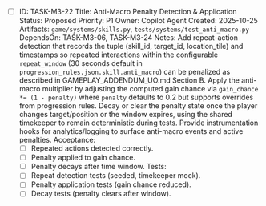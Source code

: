 - [ ] ID: TASK-M3-22
  Title: Anti-Macro Penalty Detection & Application
  Status: Proposed
  Priority: P1
  Owner: Copilot Agent
  Created: 2025-10-25
  Artifacts: `game/systems/skills.py`, `tests/systems/test_anti_macro.py`
  DependsOn: TASK-M3-06, TASK-M3-24
  Notes:
  Add repeat-action detection that records the tuple (skill_id, target_id, location_tile) and timestamps so repeated interactions within the configurable `repeat_window` (30 seconds default in `progression_rules.json.skill.anti_macro`) can be penalized as described in GAMEPLAY_ADDENDUM_UO.md Section B.
  Apply the anti-macro multiplier by adjusting the computed gain chance via `gain_chance *= (1 - penalty)` where `penalty` defaults to 0.2 but supports overrides from progression rules.
  Decay or clear the penalty state once the player changes target/position or the window expires, using the shared timekeeper to remain deterministic during tests.
  Provide instrumentation hooks for analytics/logging to surface anti-macro events and active penalties.
  Acceptance:
  - [ ] Repeated actions detected correctly.
  - [ ] Penalty applied to gain chance.
  - [ ] Penalty decays after time window.
  Tests:
  - [ ] Repeat detection tests (seeded, timekeeper mock).
  - [ ] Penalty application tests (gain chance reduced).
  - [ ] Decay tests (penalty clears after window).
